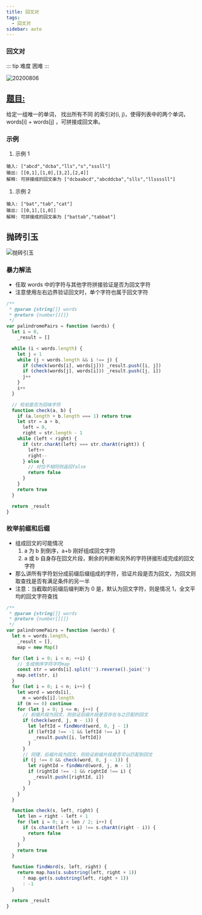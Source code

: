 ```yaml
---
title: 回文对
tags:
  - 回文对
sidebar: auto
---
```


### 回文对

::: tip 难度
困难
:::

![20200806](http://qiniu.gaowenju.com/leecode/banner/20200806.jpg)

## [题目:](https://leetcode-cn.com/problems/palindrome-pairs/)

给定一组唯一的单词， 找出所有不同 的索引对(i, j)，使得列表中的两个单词， words[i] + words[j] ，可拼接成回文串。

### 示例

1. 示例 1

```
输入: ["abcd","dcba","lls","s","sssll"]
输出: [[0,1],[1,0],[3,2],[2,4]]
解释: 可拼接成的回文串为 ["dcbaabcd","abcddcba","slls","llssssll"]
```

1. 示例 2

```
输入: ["bat","tab","cat"]
输出: [[0,1],[1,0]]
解释: 可拼接成的回文串为 ["battab","tabbat"]
```

## 抛砖引玉

![抛砖引玉](http://qiniu.gaowenju.com/leecode/20200806.png)

### 暴力解法

- 任取 words 中的字符与其他字符拼接验证是否为回文字符
- 注意使用左右边界验证回文时，单个字符也属于回文字符

```javascript
/**
 * @param {string[]} words
 * @return {number[][]}
 */
var palindromePairs = function (words) {
  let i = 0,
    _result = []

  while (i < words.length) {
    let j = 1
    while (j < words.length && i !== j) {
      if (check(words[i], words[j])) _result.push([i, j])
      if (check(words[j], words[i])) _result.push([j, i])
      j++
    }
    i++
  }

  // 检验是否为回味字符
  function check(a, b) {
    if (a.length + b.length === 1) return true
    let str = a + b,
      left = 0,
      right = str.length - 1
    while (left < right) {
      if (str.charAt(left) === str.charAt(right)) {
        left++
        right--
      } else {
        // 对位不相同则返回false
        return false
      }
    }
    return true
  }

  return _result
}
```

### 枚举前缀和后缀

- 组成回文的可能情况
  1. a 为 b 到倒序，a+b 刚好组成回文字符
  2. a 或 b 自身存在回文片段，剩余的判断和另外的字符拼接形成完成的回文字符
- 那么讲所有字符划分成前缀后缀组成的字符，验证片段是否为回文，为回文则取查找是否有满足条件的另一半
- 注意：当截取的前缀后缀判断为 0 是，默认为回文字符，则是情况 1，全文平均的回文字符查找

```javascript
/**
 * @param {string[]} words
 * @return {number[][]}
 */
var palindromePairs = function (words) {
  let n = words.length,
    _result = [],
    map = new Map()

  for (let i = 0; i < n; ++i) {
    // 生成倒序字符字符map
    const str = words[i].split('').reverse().join('')
    map.set(str, i)
  }
  for (let i = 0; i < n; i++) {
    let word = words[i],
      m = words[i].length
    if (m == 0) continue
    for (let j = 0; j <= m; j++) {
      // 前缀片段为回文，则验证后缀片段是否存在与之匹配的回文
      if (check(word, j, m - 1)) {
        let leftId = findWord(word, 0, j - 1)
        if (leftId !== -1 && leftId !== i) {
          _result.push([i, leftId])
        }
      }
      // 同理，后缀片段为回文，则验证前缀片段是否可以匹配到回文
      if (j !== 0 && check(word, 0, j - 1)) {
        let rightId = findWord(word, j, m - 1)
        if (rightId !== -1 && rightId !== i) {
          _result.push([rightId, i])
        }
      }
    }
  }

  function check(s, left, right) {
    let len = right - left + 1
    for (let i = 0; i < len / 2; i++) {
      if (s.charAt(left + i) !== s.charAt(right - i)) {
        return false
      }
    }
    return true
  }

  function findWord(s, left, right) {
    return map.has(s.substring(left, right + 1))
      ? map.get(s.substring(left, right + 1))
      : -1
  }

  return _result
}
```
